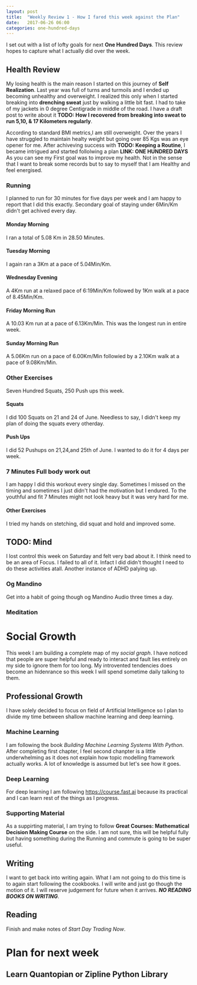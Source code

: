 ```yaml
---
layout: post
title:  "Weekly Review 1 - How I fared this week against the Plan"
date:   2017-06-26 06:00
categories: one-hundred-days
---
```

I set out with a list of lofty goals for next **One Hundred Days**. This review hopes to capture what I actually did over the week. 
## Health Review

My losing health is the main reason I started on this journey of **Self Realization**. Last year was full of turns and turmoils and I ended up becoming unhealthy and overweight. I realized this only when I started breaking into **drenching sweat** just by walking a little bit fast. I had to take of my jackets in 0 degree Centigrade in middle of the road. I have a draft post to write about it **TODO: How I recovered from breaking into sweat to run 5,10, & 17 Kilometers regularly**.

According to standard BMI metrics,I am still overweight. Over the years I have struggled to maintain healty weight but going over 85 Kgs was an eye opener for me. After achiveving success with **TODO: Keeping a Routine**, I became intrigued and started follolwing a plan **LINK: ONE HUNDRED DAYS** 
As you can see my First goal was to improve my health. Not in the sense that I want to break some records but to say to myself that I am Healthy and feel energised.

### Running 
I planned to run for 30 minutes for five days per week and I am happy to report that I did this exactly. Secondary goal of staying under 6Min/Km didn't get achived every day.

#### Monday Morning
I ran a total of 5.08 Km in 28.50 Minutes.
#### Tuesday Morning
I again ran a 3Km at a pace of 5.04Min/Km.
#### Wednesday Evening
A 4Km run at a relaxed pace of 6:19Min/Km followed by 1Km walk at a pace of 8.45Min/Km.
#### Friday Morning Run
A 10.03 Km run at a pace of 6.13Km/Min. This was the longest run in entire week.
#### Sunday Morning Run
A 5.06Km run on a pace of 6.00Km/Min followied by a 2.10Km walk at a pace of 9.08Km/Min.

### Other Exercises
Seven Hundred Squats, 250 Push ups this week.
#### Squats
I did 100 Squats on 21 and 24 of June. Needless to say, I didn't keep my plan of doing the squats every otherday.
#### Push Ups
I did 52 Pushups on 21,24,and 25th of June. I wanted to do it for 4 days per week.
### 7 Minutes Full body work out
I am happy I did this workout every single day. Sometimes I missed on the timing and sometimes I just didn't had the motivation but I endured. To the youthful and fit 7 Minutes might not look heavy but it was very hard for me.
#### Other Exercises
I tried my hands on stetching, did squat and hold and improved some.

## TODO: Mind
I lost control this week on Saturday and felt very bad about it. I think need to be an area of Focus. I failed to all of it. Infact I did didn't thought I need to do these activities atall. Another instance of ADHD palying up.
### Og Mandino
Get into a habit of going though og Mandino Audio three times a day.
### Meditation


# Social Growth
This week I am building a complete map of my _social graph_. I have noticed that people are super helpful and ready to interact and fault lies entirely on my side to ignore them for too long. My introvented tendencies does become an hidenrance so this week I will spend sometime daily talking to them.
## Professional Growth
I have solely decided to focus on field of Artificial Intelligence so I plan to divide my time between shallow machine learning and deep learning.
### Machine Learning
I am following the book *Building Machine Learning Systems With Python*. After completing first chapter, I feel second chanpter is a little underwhelming as it does not explain how topic modelling framework actually works. A lot of knowledge is assumed but let's see how it goes. 
### Deep Learning
For deep learning I am following https://course.fast.ai because its practical and I can learn rest of the things as I progress.
### Supporting Material
As a suppirting material, I am trying to follow **Great Courses: Mathematical Decision Making Course** on the side. I am not sure, this will be helpful fully but having something during the Running and commute is going to be super useful.
## Writing
I want to get back into writing again. What I am not going to do this time is to again start following the cookbooks. I will write and just go though the motion of it. I will reserve judgement for future when it arrives. **_NO READING BOOKS ON WRITING_**.
## Reading
Finish and make notes of *Start Day Trading Now*.

# Plan for next week
## Learn Quantopian or Zipline Python Library  